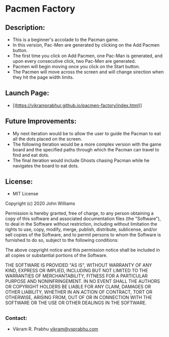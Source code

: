 # Pacmen Factory

## Description:
  - This is a beginner's accolade to the Pacman game.
  - In this version, Pac-Men are generated by clicking on the Add Pacmen button.
  - The first time you click on Add Pacmen, one Pac-Man is generated, and upon every consecutive click, two Pac-Men are generated.
  - Pacmen will begin moving once you click on the Start button.
  - The Pacmen will move across the screen and will change sirection when they hit the page width limits.

## Launch Page:

  - [(https://vikramprabhur.github.io/pacmen-factory/index.html)] 

## Future Improvements:
  - My next iteration would be to allow the user to guide the Pacman to eat all the dots placed on the screen.
  - The following iteration would be a more complex version with the game board and the specified paths through which the Pacman can travel to find and eat dots.
  - The final iteration would include Ghosts chasing Pacman while he navigates the board to eat dots. 

## License:
- MIT License

Copyright (c) 2020 John Williams

Permission is hereby granted, free of charge, to any person obtaining a copy
of this software and associated documentation files (the "Software"), to deal
in the Software without restriction, including without limitation the rights
to use, copy, modify, merge, publish, distribute, sublicense, and/or sell
copies of the Software, and to permit persons to whom the Software is
furnished to do so, subject to the following conditions:

The above copyright notice and this permission notice shall be included in all
copies or substantial portions of the Software.

THE SOFTWARE IS PROVIDED "AS IS", WITHOUT WARRANTY OF ANY KIND, EXPRESS OR
IMPLIED, INCLUDING BUT NOT LIMITED TO THE WARRANTIES OF MERCHANTABILITY,
FITNESS FOR A PARTICULAR PURPOSE AND NONINFRINGEMENT. IN NO EVENT SHALL THE
AUTHORS OR COPYRIGHT HOLDERS BE LIABLE FOR ANY CLAIM, DAMAGES OR OTHER
LIABILITY, WHETHER IN AN ACTION OF CONTRACT, TORT OR OTHERWISE, ARISING FROM,
OUT OF OR IN CONNECTION WITH THE SOFTWARE OR THE USE OR OTHER DEALINGS IN THE
SOFTWARE.

##

### Contact:
- Vikram R. Prabhu
  vikram@vsprabhu.com
